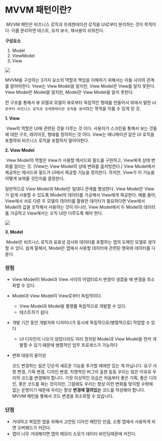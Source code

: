 # MVVM 패턴이란?

​	MVVM 패턴은 비즈니스 로직과 프레젠테이션 로직을 UI로부터 분리하는 것이 목적이다. 이를 분리하면 테스트, 유지 보수, 재사용이 쉬워진다.

**구성요소**

1. Model
2. ViewModel
3. View

<img src="C:\Users\MSI\Desktop\Career\Study\SW_Study\About_Frontend\2.Pictures\mvvm-pattern.png">

MVVM을 구성하는 3가지 요소의 역할과 책임을 이해하기 위해서는 이들 사이의 관계를 알아야한다. View는 View Model을 알지만, View Model은 View를 알지 못한다. View Model은 Model을 알지만, Model은 View Model을 알지 못한다.

런 구조를 통해서 뷰 모델과 모델이 뷰로부터 독립적인 형태를 만들어서 위에서 말한 `UI로부터 비즈니스 로직과 프레젠테이션 로직을 분리`라는 목적을 이룰 수 있게 된 것.

**1. View**

​	View의 역할은 UI에 관련된 것을 다루는 것 이다. 사용자가 스크린을 통해서 보는 것들에 대한 구조, 레이아웃, 형태를 정의하는 것 이다. View는 애니메이션 같은 UI 로직을 포함하되 비즈니스 로직을 포함하지 말아야한다.

**2. View Model**

​	View Model의 역할은 View가 사용할 메서드와 필드를 구현하고, View에게 상태 변화를 알리는 것. (View는 View Model의 상태 변화를 옵저빙한다.) View Model에서 제공하는 메서드와 필드가 UI에서 제공할 기능을 정의한다. 하지만, View가 이 기능을 어떻게 보여줄 것인지를 결정한다.

 일반적으로 View Model과 Model은 일대다 관계를 형성한다. View Model은 View가 쉽게 사용할 수 있도록 Model의 데이터를 가공해서 View에게 제공한다. 예를 들어, View에서 서로 다른 두 모델의 데이터를 활용한 데이터가 필요하다면 View에서 Model의 값을 조작해서 사용하는 것이 아니라, View Model에서 두 Model의 데이터를 가공하고 View에서는 오직 UI만 다루도록 해야 한다.

<img src = "C:\Users\MSI\Desktop\Career\Study\SW_Study\About_Frontend\2.Pictures\MVVM_example.png">



**3. Model**

​	Model은 비즈니스 로직과 유효성 검사와 데이터를 포함하는 앱의 도메인 모델로 생각할 수 있다. 쉽게 말해서, Model은 앱에서 사용할 데이터에 관련된 행위와 데이터를 다룬다.

### 장점

- View Model이 Model과 View 사이의 어댑터로서 변경이 생겼을 때 변경을 최소화할 수 있다.

- Model과 View Model이 View로부터 독립적이다.

  - View Model과 Model을 플랫폼 독립적으로 개발할 수 있다.
  - 테스트하기 쉽다.

- 개발 기간 동안 개발자와 디자이너가 동시에 독립적으로(병렬적으로) 작업할 수 있다

  - UI 디자인이 나오지 않았더라도 미리 정의된 Model과 View Model을 먼저 개발할 수 있기 떄문에 병렬적인 업무 프로세스가 가능하다

- 변화 대응의 용이성

  코드 변경하는 일은 단순히 새로운 기능을 추가할 때에만 있는 게 아닙니다. 요구 사항 변경, 기획 변경, 디자인 변경, 치명적인 버그의 출현 등등 우리는 많은 이유로 우리의 코드를 변경해야 합니다. 가장 이상적인 모습은 처음부터 좋은 기획, 좋은 디자인, 좋은 코드를 짜는 것이지만, 그럼에도 우리는 항상 이런 변화를 맞이할 수밖에 없는 운명이기 때문에 우리는 항상 **변경에 열려있는** 코드를 작성해야 합니다. MVVM 패턴을 통해서 코드 변경을 최소화할 수 있습니다.

### 단점

- 거대하고 복잡한 앱을 위해서 고안된 디자인 패턴인 만큼, 소형 앱에서 사용하게 되면 오버헤드가 커진다.
- 앱이 너무 거대해지면 앱의 메모리 소모가 데이터 바인딩때문에 커진다.

